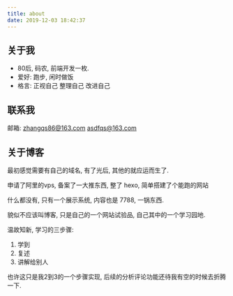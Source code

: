 ```yaml
---
title: about
date: 2019-12-03 18:42:37
---
```



## 关于我

- 80后, 码农, 前端开发一枚.
- 爱好: 跑步, 闲时做饭
- 格言: 正视自己 整理自己 改进自己

## 联系我

邮箱:  <zhangqs86@163.com>  <asdfqs@163.com>


## 关于博客

最初感觉需要有自己的域名, 有了光后, 其他的就应运而生了.

申请了阿里的vps, 备案了一大推东西, 整了 hexo, 简单搭建了个能跑的网站

什么都没有, 只有一个展示系统, 内容也是 7788, 一锅东西.

貌似不应该叫博客, 只是自己的一个网站试验品, 自己其中的一个学习园地.

温故知新, 学习的三步骤:

1. 学到
2. 复述
3. 讲解给别人

也许这只是我2到3的一个步骤实现, 后续的分析评论功能还待我有空的时候去折腾一下.
